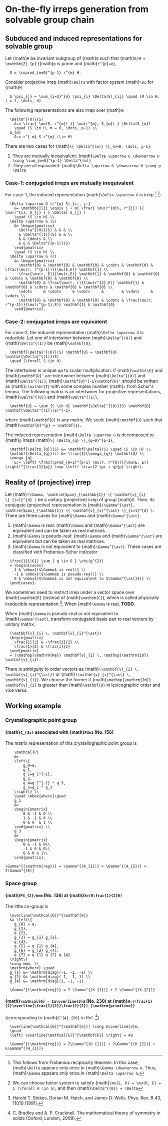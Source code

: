 # On-the-fly irreps generation from solvable group chain

## Subduced and induced representations for solvable group

Let {math}`H` be invariant subgroup of {math}`G` such that {math}`G/H = \mathbb{Z}_{p}` ({math}`p` is prime and {math}`r^{p}=e`),
```{math}
  G = \coprod_{m=0}^{p-1} r^{m} H.
```
Consider projective irrep {math}`\Delta` with factor system {math}`\mu` for {math}`H`,
```{math}
  S \psi_{j} = \sum_{i=1}^{d} \psi_{i} \Delta(S)_{ij} \quad (R \in H, i = 1, \dots, d).
```
The following representations are also irrep over {math}`H`:
```{math}
  \Delta^{(m)}(S)
    &:= \frac{ \mu(S, r^{m}) }{ \mu(r^{m}, S_{m}) } \Delta(S_{m})
    \quad (S \in H, m = 0, \dots, p-1) \\
  S_{m}
    &:= r^{-m} S r^{m} (\in H)
```
There are two cases for {math}`\{ \Delta^{(m)} \}_{m=0, \dots, p-1}`:
1. They are mutually inequivalent: {math}`\Delta \uparrow G \downarrow H \cong \sum_{m=0}^{p-1} \Delta^{(m)}`
2. They are all equivalent: {math}`\Delta \uparrow G \downarrow H \cong p \Delta`

### Case-1: conjugated irreps are mutually inequivalent

For case-1, the induced representation {math}`\Delta \uparrow G` is irrep [^footnote1] [^footnote2]:
```{math}
  \Delta \uparrow G (r^{m} S)_{i:, j:}
    &= \mathbb{I}[i \equiv j + m] \frac{ \mu(r^{m}S, r^{j}) }{ \mu(r^{i}, S_{j} ) } \Delta( S_{j} )
    \quad (S \in H).\\
  \Delta \uparrow G (S)
    &= \begin{pmatrix}
      \Delta^{(0)}(S) & & & \\
      & \Delta^{(1)}(S) & & \\
      & & \ddots & \\
      & & & \Delta^{(p-1)}(S)
    \end{pmatrix}
    \quad (S \in H) \\
  \Delta \uparrow G (r)
    &= \begin{pmatrix}
      \mathbf{0} & \mathbf{0} & \mathbf{0} & \cdots & \mathbf{0} & \frac{\mu(r, r^{p-1})}{\mu(E,E)} \mathbf{1} \\
      \frac{\mu(r, E)}{\mu(r,E)} \mathbf{1} & \mathbf{0} & \mathbf{0} & \cdots & \mathbf{0} & \mathbf{0} \\
      \mathbf{0} & \frac{\mu(r, r)}{\mu(r^{2},E)} \mathbf{1} & \mathbf{0} & \cdots & \mathbf{0} & \mathbf{0} \\
      \vdots     & \vdots     & \vdots     &        & \vdots     & \vdots \\
      \mathbf{0} & \mathbf{0} & \mathbf{0} & \cdots & \frac{\mu(r, r^{p-2})}{\mu(r^{p-1},E)} \mathbf{1} & \mathbf{0}
    \end{pmatrix}.
```

### Case-2: conjugated irreps are equivalent

[^footnote1]: This follows from Frobenius reciprocity theorem. In this case, {math}`\Delta` appears only once in {math}`\Gamma \downarrow H`.
Thus, {math}`\Gamma` appears only once in {math}`\Delta \uparrow G`.

[^footnote2]: We can choose factor system to satisfy {math}`\mu(E, R) = \mu(R, E) = 1 (\forall R \in G)`, and then {math}`\Delta^{(0)} = \Delta`

For case-2, the induced representation {math}`\Delta \uparrow G` is reducible.
Let one of intertwiner between {math}`\Delta^{(0)}` and {math}`\Delta^{(1)}` be {math}`\mathbf{U}`,
```{math}
  \mathbf{\Delta}^{(0)}(S) \mathbf{U} = \mathbf{U} \mathbf{\Delta}^{(1)}(S)
  \quad (\forall S \in H).
```
The intertwiner is unique up to scalar multiplication: if {math}`\mathbf{U}` and {math}`\mathbf{U}'` are intertwiner between {math}`\Delta^{(0)}` and {math}`\Delta^{(1)}`, {math}`\mathbf{U}^{-1}\mathbf{U}'` should be written as {math}`c\mathbf{I}` with some complex number {math}`c` from Schur's lemma.
The following matrix is an intertwiner for projective representations, {math}`\Delta^{(0)}` and {math}`\Delta^{(1)}`,
```{math}
  \mathbf{U} = \sum_{S \in H} \mathbf{\Delta}^{(0)}(S) \mathbf{B} \mathbf{\Delta}^{(1)}(S)^{-1},
```
where {math}`\mathbf{B}` is any matrix.
We scale {math}`\mathbf{U}` such that {math}`\mathbf{U}^{p} = \mathbf{1}`.

The induced representation {math}`\Delta \uparrow G` is decomposed to {math}`p` irreps {math}`\{ \Delta_{q} \}_{q=0}^{p-1}`,
```{math}
  \mathbf{\Delta_{q}}(S) &= \mathbf{\Delta}(S) \quad (S \in H) \\
  \mathbf{\Delta_{q}}(r) &= \frac{1}{\omega_{q}} \mathbf{U} \\
  \omega_{q}
    &:= \left( \frac{\prod_{m=1}^{p-1} \mu(r, r^{m})}{\mu(E, E)} \right)^{\frac{1}{p}} \exp \left( \frac{2 \pi i q}{p} \right).
```

## Reality of (projective) irrep

Let {math}`(\Gamma, \mathrm{Span}_{\mathbb{C}} \{ \mathbf{v}_{i} \}_{i=1}^{d} )` be a unitary (projective) irrep of group {math}`G`.
Then, its conjugate (projective) representation is {math}`(\Gamma^{\ast}, \mathrm{Span}_{\mathbb{C}} \{ \mathbf{v}_{i}^{\ast} \}_{i=1}^{d} )`.
There are three cases for {math}`\Gamma` and {math}`\Gamma^{\ast}`:
1. {math}`\Gamma` is real: {math}`\Gamma` and {math}`\Gamma^{\ast}` are equivalent and can be taken as real matrices.
2. {math}`\Gamma` is pseudo-real: {math}`\Gamma` and {math}`\Gamma^{\ast}` are equivalent but can be taken as real matrices.
3. {math}`\Gamma` is not equivalent to {math}`\Gamma^{\ast}`.
These cases are classified with Frobenius-Schur indicator:
```{math}
  \frac{1}{|G|} \sum_{ g \in G } \chi(g^{2})
  = \begin{cases}
    1 & \mbox{($\Gamma$ is real)} \\
    -1 & \mbox{($\Gamma$ is pseudo-real)} \\
    0 & \mbox{($\Gamma$ is not equivalent to $\Gamma^{\ast}$)} \\
  \end{cases}.
```

We sometimes need to restrict irrep under a vector space over {math}`\mathbb{R}` (instead of {math}`\mathbb{C}`), which is called physically irreducible representation [^SHW91].
When {math}`\Gamma` is real, **TODO**.

When {math}`\Gamma` is pseudo-real or not equivalent to {math}`\Gamma^{\ast}`, transform conjugated basis pair to real vectors by unitary matrix:
  ```{math}
    (\mathbf{v}_{i} \, \mathbf{v}_{i}^{\ast})
    \begin{pmatrix}
      \frac{1}{2} & -\frac{i}{2} \\
      \frac{1}{2} & \frac{i}{2}
    \end{pmatrix}
    = (\mathop{\mathrm{Re}} \mathbf{v}_{i} \, \mathop{\mathrm{Im}} \mathbf{v}_{i}).
  ```
  There is ambiguity to order vectors as {math}`(\mathbf{v}_{i} \, \mathbf{v}_{i}^{\ast})` or {math}`(\mathbf{v}_{i}^{\ast} \, \mathbf{v}_{i})`.
  We choose the former if {math}`\mathop{\mathrm{Im}} \mathbf{v}_{i}` is greater than {math}`\mathbf{0}` in lexicographic order and vice versa.

## Working example

### Crystallographic point group

#### {math}`C_{3v}` associated with {math}`P3m1` (No. 156)

The matrix representation of this crystallographic point group is

```{math}
    \mathcal{P}
    &=
    \left\{
        g_0=e,
        g_1,
        g_2=g_1^{-1},
        g_3,
        g_4=g_1^{-1} * g_3,
        g_5=g_1 * g_3
    \right\} \\
    \quad \mbox{where}\quad
    g_1
    &=
    \begin{pmatrix}
        0 & -1 & 0 \\
        1 & -1 & 0 \\
        0 & 0  & 1 \\
    \end{pmatrix} \\
    g_3
    &=
    \begin{pmatrix}
        0 & -1 & 0\\
        -1 & 0 & 0\\
        0 & 0 & 1\\
    \end{pmatrix}.
```

```{math}
\Gamma^{(\mathrm{reg})} = \Gamma^{(A_{1})} + \Gamma^{(A_{2})} + 2\Gamma^{(E)}
```

### Space group

#### {math}`P4_{2}/mnm` (No. 136) at {math}`X=(0\frac{1}{2}0)`

The little co-group is
```{math}
  \overline{\mathcal{G}}^{\mathbf{k}}
  &= \left\{
    g_{0} = e,
    g_{1},
    g_{2},
    g_{3} = g_{1} g_{2},
    g_{4},
    g_{5} = g_{1} g_{4},
    g_{6} = g_{2} g_{4},
    g_{7} = g_{1} g_{2} g_{4}
  \right\}
  \cong mmm, \\
  \mathrm{where} \quad
  g_{1} &= \mathrm{diag}(-1, -1, -1) \\
  g_{2} &= \mathrm{diag}(-1, -1, 1) \\
  g_{4} &= \mathrm{diag}(1, -1, -1).
```

```{math}
  \Gamma^{(\mathrm{reg})} = 2 \Gamma^{(X_{1})} + 2 \Gamma^{(X_{2})}
```

#### {math}`\mathcal{G} = Ia\overline{3}d` (No. 230) at {math}`H=(\frac{1}{2}\overline{\frac{1}{2}}\frac{1}{2})_{\mathrm{primitive}}`

(corresponding to {math}`G^{4}_{96}` in Ref. [^BC09])

```{math}
  \overline{\mathcal{G}}^{\mathbf{k}}| \cong m\overline{3}m,
  \quad
  \left| \overline{\mathcal{G}}^{\mathbf{k}} \right| = 48
```

```{math}
  \Gamma^{(\mathrm{reg})} = 2\Gamma^{(H_{1})} + 2\Gamma^{(H_{2})} + 6\Gamma^{(H_{3})}
```

[^SHW91]: Harold T. Stokes, Dorian M. Hatch, and James D. Wells, 
Phys. Rev. B 43, 11010 (1991).

[^BC09]: C. Bradley and A. P. Cracknell, The mathematical theory of symmetry in solids (Oxford, London, 2009).
